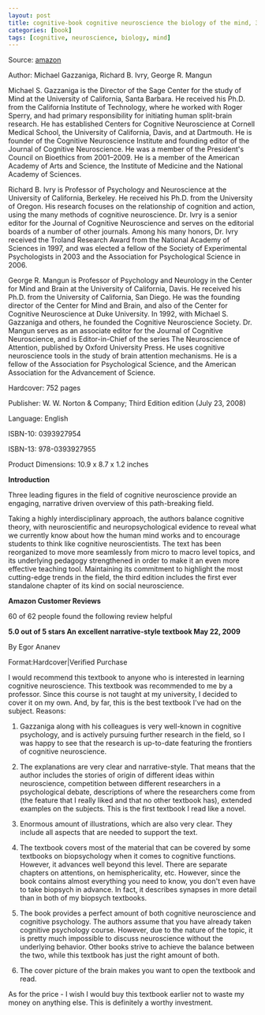 ```yaml
---
layout: post
title: cognitive-book cognitive neuroscience the biology of the mind, 3rd2008
categories: [book]
tags: [cognitive, neuroscience, biology, mind]
---
```



Source: [amazon](http://www.amazon.com/Cognitive-Neuroscience-Biology-Mind-Third/dp/0393927954/ref=sr_1_2?s=books&ie=UTF8&qid=1401250706&sr=1-2&keywords=cognitive+neuroscience+the+biology+of+the+mind)

Author: Michael Gazzaniga, Richard B. Ivry, George R. Mangun

Michael S. Gazzaniga is the Director of the Sage Center for the study of Mind at the University of California, Santa Barbara. He received his Ph.D. from the California Institute of Technology, where he worked with Roger Sperry, and had primary responsibility for initiating human split-brain research. He has established Centers for Cognitive Neuroscience at Cornell Medical School, the University of California, Davis, and at Dartmouth. He is founder of the Cognitive Neuroscience Institute and founding editor of the Journal of Cognitive Neuroscience. He was a member of the President's Council on Bioethics from 2001–2009. He is a member of the American Academy of Arts and Science, the Institute of Medicine and the National Academy of Sciences.

Richard B. Ivry is Professor of Psychology and Neuroscience at the University of California, Berkeley. He received his Ph.D. from the University of Oregon. His research focuses on the relationship of cognition and action, using the many methods of cognitive neuroscience. Dr. Ivry is a senior editor for the Journal of Cognitive Neuroscience and serves on the editorial boards of a number of other journals. Among his many honors, Dr. Ivry received the Troland Research Award from the National Academy of Sciences in 1997, and was elected a fellow of the Society of Experimental Psychologists in 2003 and the Association for Psychological Science in 2006.

George R. Mangun is Professor of Psychology and Neurology in the Center for Mind and Brain at the University of California, Davis. He received his Ph.D. from the University of California, San Diego. He was the founding director of the Center for Mind and Brain, and also of the Center for Cognitive Neuroscience at Duke University. In 1992, with Michael S. Gazzaniga and others, he founded the Cognitive Neuroscience Society. Dr. Mangun serves as an associate editor for the Journal of Cognitive Neuroscience, and is Editor-in-Chief of the series The Neuroscience of Attention, published by Oxford University Press. He uses cognitive neuroscience tools in the study of brain attention mechanisms. He is a fellow of the Association for Psychological Science, and the American Association for the Advancement of Science. 

Hardcover: 752 pages

Publisher: W. W. Norton & Company; Third Edition edition (July 23, 2008)

Language: English

ISBN-10: 0393927954

ISBN-13: 978-0393927955

Product Dimensions: 10.9 x 8.7 x 1.2 inches 

**Introduction**

Three leading figures in the field of cognitive neuroscience provide an engaging, narrative driven overview of this path-breaking field.

Taking a highly interdisciplinary approach, the authors balance cognitive theory, with neuroscientific and neuropsychological evidence to reveal what we currently know about how the human mind works and to encourage students to think like cognitive neuroscientists. The text has been reorganized to move more seamlessly from micro to macro level topics, and its underlying pedagogy strengthened in order to make it an even more effective teaching tool. Maintaining its commitment to highlight the most cutting-edge trends in the field, the third edition includes the first ever standalone chapter of its kind on social neuroscience.

**Amazon Customer Reviews**

60 of 62 people found the following review helpful

**5.0 out of 5 stars An excellent narrative-style textbook May 22, 2009**

By Egor Ananev

Format:Hardcover|Verified Purchase

I would recommend this textbook to anyone who is interested in learning cognitive neuroscience. This textbook was recommended to me by a professor. Since this course is not taught at my university, I decided to cover it on my own. And, by far, this is the best textbook I've had on the subject. Reasons:

1) Gazzaniga along with his colleagues is very well-known in cognitive psychology, and is actively pursuing further research in the field, so I was happy to see that the research is up-to-date featuring the frontiers of cognitive neuroscience.

2) The explanations are very clear and narrative-style. That means that the author includes the stories of origin of different ideas within neuroscience, competition between different researchers in a psychological debate, descriptions of where the researchers come from (the feature that I really liked and that no other textbook has), extended examples on the subjects. This is the first textbook I read like a novel.

3) Enormous amount of illustrations, which are also very clear. They include all aspects that are needed to support the text.

4) The textbook covers most of the material that can be covered by some textbooks on biopsychology when it comes to cognitive functions. However, it advances well beyond this level. There are separate chapters on attentions, on hemisphericality, etc. However, since the book contains almost everything you need to know, you don't even have to take biopsych in advance. In fact, it describes synapses in more detail than in both of my biopsych textbooks.

5) The book provides a perfect amount of both cognitive neuroscience and cognitive psychology. The authors assume that you have already taken cognitive psychology course. However, due to the nature of the topic, it is pretty much impossible to discuss neuroscience without the underlying behavior. Other books strive to achieve the balance between the two, while this textbook has just the right amount of both.

6) The cover picture of the brain makes you want to open the textbook and read.

As for the price - I wish I would buy this textbook earlier not to waste my money on anything else. This is definitely a worthy investment.




